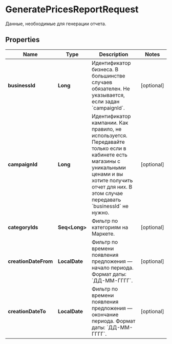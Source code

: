 

# GeneratePricesReportRequest

Данные, необходимые для генерации отчета.

## Properties

Name | Type | Description | Notes
------------ | ------------- | ------------- | -------------
**businessId** | **Long** | Идентификатор бизнеса.  В большинстве случаев обязателен. Не указывается, если задан &#x60;campaignId&#x60;.  |  [optional]
**campaignId** | **Long** | Идентификатор кампании.  Как правило, не используется. Передавайте только если в кабинете есть магазины с уникальными ценами и вы хотите получить отчет для них. В этом случае передавать &#x60;businessId&#x60; не нужно.  |  [optional]
**categoryIds** | **Seq&lt;Long&gt;** | Фильтр по категориям на Маркете. |  [optional]
**creationDateFrom** | **LocalDate** | Фильтр по времени появления предложения — начало периода.  Формат даты: &#x60;ДД-ММ-ГГГГ&#x60;.  |  [optional]
**creationDateTo** | **LocalDate** | Фильтр по времени появления предложения — окончание периода.  Формат даты: &#x60;ДД-ММ-ГГГГ&#x60;.  |  [optional]



